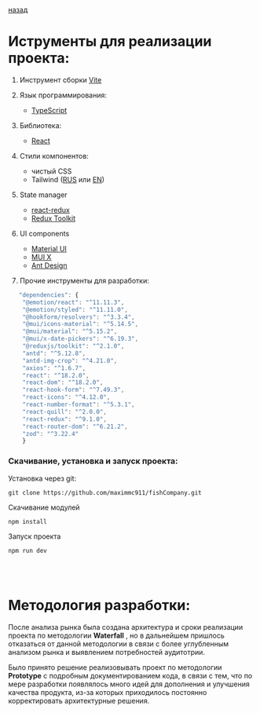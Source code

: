 [назад](../developer_documentation.md)

# Иструменты для реализации проекта:

1. Инструмент сборки [Vite](https://vitejs.dev/)

2. Язык программирования:
    + [TypeScript](https://www.typescriptlang.org/)
3. Библиотека: 
    + [React](https://react.dev/)
4. Стили компонентов:
    + чистый CSS
    + Tailwind ([RUS](https://tailwindcss.ru/) или [EN](https://tailwindcss.com/))
5. State manager
    + [react-redux ](https://redux.js.org/)
    + [Redux Toolkit](https://redux-toolkit.js.org/)
6. UI components
    + [Material UI](https://mui.com/material-ui/)
    + [MUI X](https://mui.com/x/)
    + [Ant Design](https://ant.design/)
7. Прочие инструменты для разработки:
``` javascript
   "dependencies": {
    "@emotion/react": "^11.11.3",
    "@emotion/styled": "^11.11.0",
    "@hookform/resolvers": "^3.3.4",
    "@mui/icons-material": "^5.14.5",
    "@mui/material": "^5.15.2",
    "@mui/x-date-pickers": "^6.19.3",
    "@reduxjs/toolkit": "^2.1.0",
    "antd": "^5.12.8",
    "antd-img-crop": "^4.21.0",
    "axios": "^1.6.7",
    "react": "^18.2.0",
    "react-dom": "^18.2.0",
    "react-hook-form": "^7.49.3",
    "react-icons": "^4.12.0",
    "react-number-format": "^5.3.1",
    "react-quill": "^2.0.0",
    "react-redux": "^9.1.0",
    "react-router-dom": "^6.21.2",
    "zod": "^3.22.4" 
    }
```
### Скачивание, установка и запуск проекта:
Установка через git: 
```
git clone https://github.com/maximmc911/fishCompany.git
 ```
Скачивание модулей
```
npm install
```
Запуск проекта
```
npm run dev
```
<br>
<br>

# Методология разработки:

После анализа рынка была создана архитектура и сроки реализации проекта по методологии **Waterfall** , но в дальнейшем пришлось отказаться от данной методологии в связи с более углубленным анализом рынка и выявлением потребностей аудитотрии. <br>

Было принято решение реализовывать проект по методологии **Prototype** с подробным документированием кода, в связи с тем, что по мере разработки появлялось много идей для дополнения и улучшения качества продукта, из-за которых приходилось постоянно корректировать архитектурные решения.